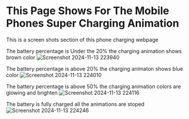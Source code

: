 # This Page Shows For The Mobile Phones Super Charging Animation

This is a screen shots section of this phone charging webpage 

The battery percentage is Under the 20% the charging animation shows brown color
![Screenshot 2024-11-13 223940](https://github.com/user-attachments/assets/72aaeac4-ffd7-45f0-8a0b-df310229c838)

The battery percentage is above 20% the charging animaton shows blue color
![Screenshot 2024-11-13 224010](https://github.com/user-attachments/assets/b6a84706-47c5-4a8c-b6a5-613c90c3873f)

The battery percentage is above 50% the charging animation colors are glowing and brighten
![Screenshot 2024-11-13 224116](https://github.com/user-attachments/assets/9b5bcde0-27d1-4c54-ada0-45b765b26ab2)

The battery is fully charged all the animations are stoped
![Screenshot 2024-11-13 224246](https://github.com/user-attachments/assets/90b98147-b66a-4c0f-8b98-f6181edd4ede)
